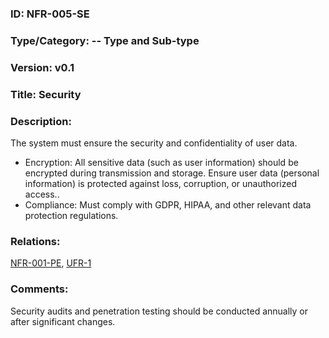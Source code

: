 ### ID: NFR-005-SE
 
### Type/Category: -- Type and Sub-type

### Version: v0.1
 
### Title: Security
  
### Description: 
The system must ensure the security and confidentiality of user data.

* Encryption: All sensitive data (such as user information) should be encrypted during transmission and storage. Ensure user data (personal information) is protected against loss, corruption, or unauthorized access..
* Compliance: Must comply with GDPR, HIPAA, and other relevant data protection regulations.

### Relations: 
[NFR-001-PE](https://github.com/carmensat/RECIPE-ROULETTE/blob/main/REQUIREMENTS/NFR-001-PE.md), [UFR-1](https://github.com/carmensat/RECIPE-ROULETTE/blob/main/REQUIREMENTS/UFR-1.md)

### Comments: 
Security audits and penetration testing should be conducted annually or after significant changes.


